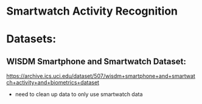 # Smartwatch Activity Recognition

# Datasets:

## WISDM Smartphone and Smartwatch Dataset: 
https://archive.ics.uci.edu/dataset/507/wisdm+smartphone+and+smartwatch+activity+and+biometrics+dataset
- need to clean up data to only use smartwatch data
